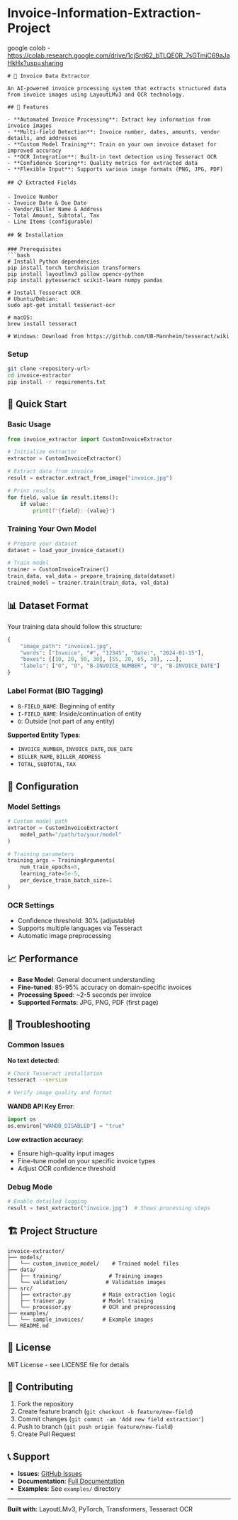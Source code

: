 # Invoice-Information-Extraction-Project

google colob - https://colab.research.google.com/drive/1cjSrd62_bTLQE0R_7sGTmiC69aJaHkHx?usp=sharing
```
# 📄 Invoice Data Extractor

An AI-powered invoice processing system that extracts structured data from invoice images using LayoutLMv3 and OCR technology.

## 🚀 Features

- **Automated Invoice Processing**: Extract key information from invoice images
- **Multi-field Detection**: Invoice number, dates, amounts, vendor details, and addresses
- **Custom Model Training**: Train on your own invoice dataset for improved accuracy  
- **OCR Integration**: Built-in text detection using Tesseract OCR
- **Confidence Scoring**: Quality metrics for extracted data
- **Flexible Input**: Supports various image formats (PNG, JPG, PDF)

## 📋 Extracted Fields

- Invoice Number
- Invoice Date & Due Date
- Vendor/Biller Name & Address
- Total Amount, Subtotal, Tax
- Line Items (configurable)

## 🛠️ Installation

### Prerequisites
```bash
# Install Python dependencies
pip install torch torchvision transformers
pip install layoutlmv3 pillow opencv-python
pip install pytesseract scikit-learn numpy pandas

# Install Tesseract OCR
# Ubuntu/Debian:
sudo apt-get install tesseract-ocr

# macOS:
brew install tesseract

# Windows: Download from https://github.com/UB-Mannheim/tesseract/wiki
```

### Setup
```bash
git clone <repository-url>
cd invoice-extractor
pip install -r requirements.txt
```

## 🎯 Quick Start

### Basic Usage
```python
from invoice_extractor import CustomInvoiceExtractor

# Initialize extractor
extractor = CustomInvoiceExtractor()

# Extract data from invoice
result = extractor.extract_from_image("invoice.jpg")

# Print results
for field, value in result.items():
    if value:
        print(f"{field}: {value}")
```

### Training Your Own Model
```python
# Prepare your dataset
dataset = load_your_invoice_dataset()

# Train model
trainer = CustomInvoiceTrainer()
train_data, val_data = prepare_training_data(dataset)
trained_model = trainer.train(train_data, val_data)
```

## 📊 Dataset Format

Your training data should follow this structure:
```python
{
    "image_path": "invoice1.jpg",
    "words": ["Invoice", "#", "12345", "Date:", "2024-01-15"],
    "boxes": [[10, 20, 50, 30], [55, 20, 65, 30], ...],
    "labels": ["O", "O", "B-INVOICE_NUMBER", "O", "B-INVOICE_DATE"]
}
```

### Label Format (BIO Tagging)
- `B-FIELD_NAME`: Beginning of entity
- `I-FIELD_NAME`: Inside/continuation of entity  
- `O`: Outside (not part of any entity)

**Supported Entity Types**:
- `INVOICE_NUMBER`, `INVOICE_DATE`, `DUE_DATE`
- `BILLER_NAME`, `BILLER_ADDRESS`
- `TOTAL`, `SUBTOTAL`, `TAX`

## 🔧 Configuration

### Model Settings
```python
# Custom model path
extractor = CustomInvoiceExtractor(
    model_path="/path/to/your/model"
)

# Training parameters
training_args = TrainingArguments(
    num_train_epochs=5,
    learning_rate=5e-5,
    per_device_train_batch_size=1
)
```

### OCR Settings
- Confidence threshold: 30% (adjustable)
- Supports multiple languages via Tesseract
- Automatic image preprocessing

## 📈 Performance

- **Base Model**: General document understanding
- **Fine-tuned**: 85-95% accuracy on domain-specific invoices
- **Processing Speed**: ~2-5 seconds per invoice
- **Supported Formats**: JPG, PNG, PDF (first page)

## 🐛 Troubleshooting

### Common Issues

**No text detected**:
```bash
# Check Tesseract installation
tesseract --version

# Verify image quality and format
```

**WANDB API Key Error**:
```python
import os
os.environ["WANDB_DISABLED"] = "true"
```

**Low extraction accuracy**:
- Ensure high-quality input images
- Fine-tune model on your specific invoice types
- Adjust OCR confidence threshold

### Debug Mode
```python
# Enable detailed logging
result = test_extractor("invoice.jpg")  # Shows processing steps
```

## 🏗️ Project Structure

```
invoice-extractor/
├── models/
│   └── custom_invoice_model/    # Trained model files
├── data/
│   ├── training/               # Training images
│   └── validation/            # Validation images
├── src/
│   ├── extractor.py          # Main extraction logic
│   ├── trainer.py            # Model training
│   └── processor.py          # OCR and preprocessing
├── examples/
│   └── sample_invoices/      # Example images
└── README.md
```

## 📄 License

MIT License - see LICENSE file for details

## 🤝 Contributing

1. Fork the repository
2. Create feature branch (`git checkout -b feature/new-field`)
3. Commit changes (`git commit -am 'Add new field extraction'`)
4. Push to branch (`git push origin feature/new-field`)
5. Create Pull Request

## 📞 Support

- **Issues**: [GitHub Issues](link-to-issues)
- **Documentation**: [Full Documentation](link-to-docs)
- **Examples**: See `examples/` directory

---

**Built with**: LayoutLMv3, PyTorch, Transformers, Tesseract OCR
```
